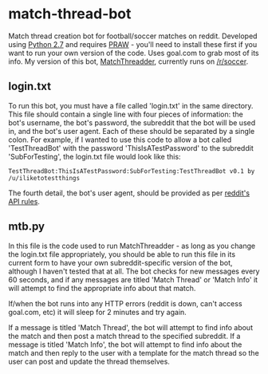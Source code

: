 match-thread-bot
================

Match thread creation bot for football/soccer matches on reddit. Developed using [Python 2.7](https://www.python.org/download/releases/2.7.7/) and requires [PRAW](https://praw.readthedocs.org/en/v2.1.16/) - you'll need to install these first if you want to run your own version of the code. Uses goal.com to grab most of its info. My version of this bot, [MatchThreadder](http://www.reddit.com/user/MatchThreadder), currently runs on [/r/soccer](http://www.reddit.com/r/soccer).


login.txt
-----

To run this bot, you must have a file called 'login.txt' in the same directory. This file should contain a single line with four pieces of information: the bot's username, the bot's password, the subreddit that the bot will be used in, and the bot's user agent. Each of these should be separated by a single colon. For example, if I wanted to use this code to allow a bot called 'TestThreadBot' with the password 'ThisIsATestPassword' to the subreddit 'SubForTesting', the login.txt file would look like this:

    TestThreadBot:ThisIsATestPassword:SubForTesting:TestThreadBot v0.1 by /u/iliketotestthings

    
The fourth detail, the bot's user agent, should be provided as per [reddit's API rules](https://github.com/reddit/reddit/wiki/API).

mtb.py
-----

In this file is the code used to run MatchThreadder - as long as you change the login.txt file appropriately, you should be able to run this file in its current form to have your own subreddit-specific version of the bot, although I haven't tested that at all. The bot checks for new messages every 60 seconds, and if any messages are titled 'Match Thread' or 'Match Info' it will attempt to find the appropriate info about that match.

If/when the bot runs into any HTTP errors (reddit is down, can't access goal.com, etc) it will sleep for 2 minutes and try again.

If a message is titled 'Match Thread', the bot will attempt to find info about the match and then post a match thread to the specified subreddit. If a message is titled 'Match Info', the bot will attempt to find info about the match and then reply to the user with a template for the match thread so the user can post and update the thread themselves.
